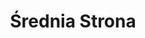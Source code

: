 ---
title: "Średnia Strona"
template: "medium-page"
slug: "srednia-strona"
hero_title: "Witamy na Średniej Stronie"
hero_subtitle: "To jest podtytuł dla średniej strony"
cta_text: "Kliknij tutaj"
features:
  - "Funkcja A"
  - "Funkcja B"
  - "Funkcja C"
testimonials:
  - "Świetna obsługa klienta!"
  - "Polecam tę stronę każdemu."
offer: "Specjalna oferta dla średnich firm"
faq:
  - question: "Jak długo trwa realizacja?"
    answer: "Zazwyczaj 5-7 dni roboczych."
  - question: "Czy mogę samodzielnie edytować treści?"
    answer: "Tak, CMS jest bardzo prosty w obsłudze."
  - question: "Czy strona jest responsywna?"
    answer: "Tak, działa na wszystkich urządzeniach."
---